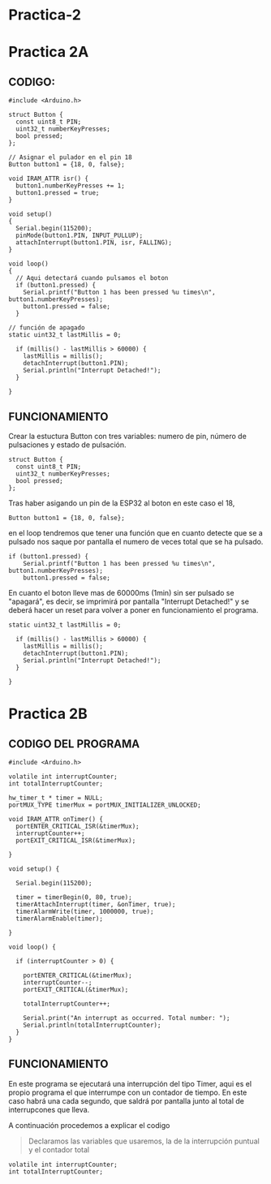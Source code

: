# Practica-2

# Practica 2A

## CODIGO:

```
#include <Arduino.h>

struct Button {
  const uint8_t PIN;
  uint32_t numberKeyPresses;
  bool pressed;
};

// Asignar el pulador en el pin 18
Button button1 = {18, 0, false};

void IRAM_ATTR isr() {
  button1.numberKeyPresses += 1;
  button1.pressed = true;
}

void setup() 
{
  Serial.begin(115200);
  pinMode(button1.PIN, INPUT_PULLUP);
  attachInterrupt(button1.PIN, isr, FALLING);
}

void loop() 
{ 
  // Aqui detectará cuando pulsamos el boton
  if (button1.pressed) {
    Serial.printf("Button 1 has been pressed %u times\n", button1.numberKeyPresses);
    button1.pressed = false;
  }

// función de apagado
static uint32_t lastMillis = 0;

  if (millis() - lastMillis > 60000) {
    lastMillis = millis();
    detachInterrupt(button1.PIN);
    Serial.println("Interrupt Detached!");
  }

}

```

## FUNCIONAMIENTO

Crear la estuctura Button con tres variables: numero de pin, número de pulsaciones y estado de pulsación.
```
struct Button {
  const uint8_t PIN;
  uint32_t numberKeyPresses;
  bool pressed;
};
```

Tras haber asigando un pin de la ESP32 al boton en este caso el 18,
```
Button button1 = {18, 0, false};
```
en el loop tendremos que tener una función que en cuanto detecte que se a pulsado nos saque por pantalla el numero de veces total que se ha pulsado.
```
if (button1.pressed) {
    Serial.printf("Button 1 has been pressed %u times\n", button1.numberKeyPresses);
    button1.pressed = false;
```
En cuanto el boton lleve mas de 60000ms (1min) sin ser pulsado se "apagará", es decir, se imprimirá por pantalla "Interrupt Detached!" y se deberá hacer un reset para volver a poner en funcionamiento el programa.
```
static uint32_t lastMillis = 0;

  if (millis() - lastMillis > 60000) {
    lastMillis = millis();
    detachInterrupt(button1.PIN);
    Serial.println("Interrupt Detached!");
  }

}
```

# Practica 2B

## CODIGO DEL PROGRAMA
```
#include <Arduino.h>

volatile int interruptCounter;
int totalInterruptCounter;
 
hw_timer_t * timer = NULL;
portMUX_TYPE timerMux = portMUX_INITIALIZER_UNLOCKED;
 
void IRAM_ATTR onTimer() {
  portENTER_CRITICAL_ISR(&timerMux);
  interruptCounter++;
  portEXIT_CRITICAL_ISR(&timerMux);
 
}
 
void setup() {
 
  Serial.begin(115200);
 
  timer = timerBegin(0, 80, true);
  timerAttachInterrupt(timer, &onTimer, true);
  timerAlarmWrite(timer, 1000000, true);
  timerAlarmEnable(timer);
 
}
 
void loop() {
 
  if (interruptCounter > 0) {
 
    portENTER_CRITICAL(&timerMux);
    interruptCounter--;
    portEXIT_CRITICAL(&timerMux);
 
    totalInterruptCounter++;
 
    Serial.print("An interrupt as occurred. Total number: ");
    Serial.println(totalInterruptCounter);
  }
}
```

## FUNCIONAMIENTO

En este programa se ejecutará una interrupción del tipo Timer, aqui es el propio programa el que interrumpe con un contador de tiempo. En este caso habrá una cada segundo, que saldrá por pantalla junto al total de interrupcones que lleva.

A continuación procedemos a explicar el codigo

> Declaramos las variables que usaremos, la de la interrupción puntual y el contador total
```
volatile int interruptCounter;
int totalInterruptCounter;
```

